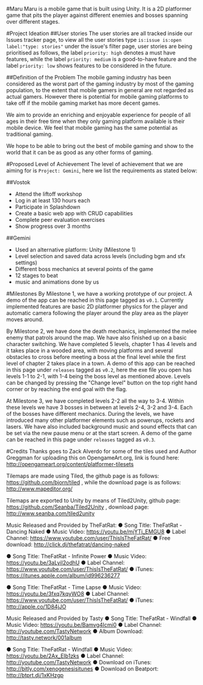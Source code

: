 #Maru
Maru is a mobile game that is built using Unity. It is a 2D platformer game that pits the player against different enemies and bosses spanning over different stages. 

#Project Ideation
##User stories
The user stories are all tracked inside our Issues tracker page, to view all the user stories type `is:issue is:open label:"type: stories"` under the issue's filter page, user stories are being prioritised as follows, the label `priority: high` denotes a must have features, while the label `priority: medium` is a good-to-have feature and the label `priority: low` shows features to be considered in the future.

##Definition of the Problem
The mobile gaming industry has been considered as the worst part of the gaming industry by most of the gaming population, to the extent that mobile gamers in general are not regarded as actual gamers. However there is potential for mobile gaming platforms to take off if the mobile gaming market has more decent games. 

We aim to provide an enriching and enjoyable experience for people of all ages in their free time when they only gaming platform available is their mobile device. We feel that mobile gaming has the same potential as traditional gaming.

We hope to be able to bring out the best of mobile gaming and show to the world that it can be as good as any other forms of gaming.

#Proposed Level of Achievement
The level of achievement that we are aiming for is `Project: Gemini`, here we list the requirements as stated below:

##Vostok
* Attend the liftoff workshop
* Log in at least 130 hours each
* Participate in Splashdown
* Create a basic web app with CRUD capabilities
* Complete peer evaluation exercises
* Show progress over 3 months

##Gemini
* Used an alternative platform: Unity (Milestone 1)
* Level selection and saved data across levels (including bgm and sfx settings)
* Different boss mechanics at several points of the game
* 12 stages to beat
* music and animations done by us

#Milestones
By Milestone 1, we have a working prototype of our project. A demo of the app can be reached in this page tagged as `v0.1`. Currently implemented features are basic 2D platformer physics for the player and automatic camera following the player around the play area as the player moves around.

By Milestone 2, we have done the death mechanics, implemented the melee enemy that patrols around the map. We have also finished up on a basic character switching. We have completed 5 levels, chapter 1 has 4 levels and it takes place in a wooded area, with moving platforms and several obstacles to cross before meeting a boss at the final level while the first level of chapter 2 takes place in a town. A demo of this app can be reached in this page under `releases` tagged as `v0.2`, here the exe file you open has levels 1-1 to 2-1, with 1-4 being the boss level as mentioned above. Levels can be changed by pressing the "Change level" button on the top right hand corner or by reaching the end goal with the flag.

At Milestone 3, we have completed levels 2-2 all the way to 3-4. Within these levels we have 3 bosses in between at levels 2-4, 3-2 and 3-4. Each of the bosses have different mechanics. During the levels, we have introduced many other platformer elements such as powerups, rockets and lasers. We have also included background music and sound effects that can be set via the new pause menu or at the start screen. A demo of the game can be reached in this page under `releases` tagged as `v0.3`.

#Credits
Thanks goes to Zack Alverdo for some of the tiles used and Author Greggman for uploading this on OpengameArt.org, link is found here: http://opengameart.org/content/platformer-tilesets

Tilemaps are made using Tiled, the github page is as follows: https://github.com/bjorn/tiled , while the download page is as follows: http://www.mapeditor.org/

Tilemaps are exported to Unity by means of Tiled2Unity, github page: https://github.com/Seanba/Tiled2Unity , download page: http://www.seanba.com/tiled2unity

Music Released and Provided by TheFatRat:
● Song Title: TheFatRat - Dancing Naked
● Music Video: https://youtu.be/mjYTj_EMGU8
● Label Channel: https://www.youtube.com/user/ThisIsTheFatRat/
● Free download: http://click.dj/thefatrat/dancing-naked

● Song Title: TheFatRat - Infinite Power
● Music Video: https://youtu.be/3aLyiI2odhU
● Label Channel: https://www.youtube.com/user/ThisIsTheFatRat/
● iTunes: https://itunes.apple.com/album/id996236277

● Song Title: TheFatRat - Time Lapse
● Music Video: https://youtu.be/3fxq7kqyWO8
● Label Channel: https://www.youtube.com/user/ThisIsTheFatRat/
● iTunes: http://apple.co/1D84jJO

Music Released and Provided by Tasty
● Song Title: TheFatRat - Windfall
● Music Video: https://youtu.be/Bamvg4Icmi0
● Label Channel: http://youtube.com/TastyNetwork
● Album Download: http://tasty.network/001album

● Song Title: TheFatRat - Windfall
● Music Video: https://youtu.be/2Ax_EIb1zks
● Label Channel: http://youtube.com/TastyNetwork
● Download on iTunes: http://bitly.com/xenogenesisitunes
● Download on Beatport: http://btprt.dj/1xKHzgp
